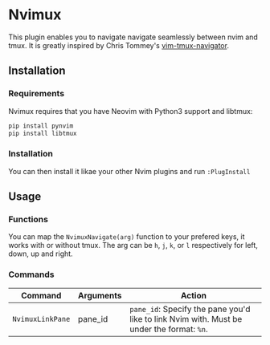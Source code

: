 Nvimux
=======================
This plugin enables you to navigate navigate seamlessly between nvim and tmux. It is greatly inspired by Chris Tommey's [vim-tmux-navigator](https://github.com/christoomey/vim-tmux-navigator).

Installation
--------------
### Requirements

Nvimux requires that you have Neovim with Python3 support and libtmux:

``` sh
pip install pynvim
pip install libtmux
```

### Installation

You can then install it likae your other Nvim plugins and run `:PlugInstall`

Usage
------------
### Functions

You can map the `NvimuxNavigate(arg)` function to your prefered keys, it works with or without tmux.
The arg can be `h`, `j`, `k`, or `l` respectively for left, down, up and right.


### Commands

Command | Arguments | Action
--- | --- | ---
`NvimuxLinkPane` | pane_id | `pane_id`: Specify the pane you'd like to link Nvim with. Must be under the format: `%n`.
